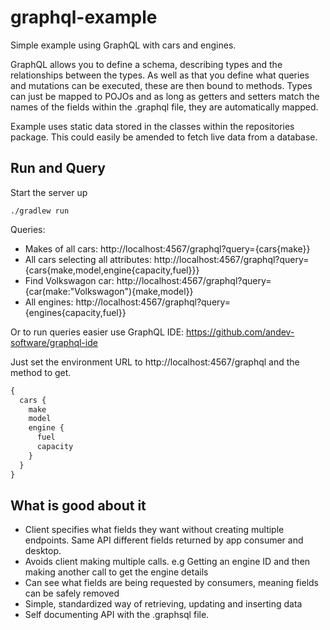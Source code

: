 # graphql-example

Simple example using GraphQL with cars and engines.

GraphQL allows you to define a schema, describing types and the relationships between the types.
As well as that you define what queries and mutations can be executed, these are then bound to methods.
Types can just be mapped to POJOs and as long as getters and setters match the names of the fields within the
.graphql file, they are automatically mapped.

Example uses static data stored in the classes within the repositories package.
This could easily be amended to fetch live data from a database.

## Run and Query

Start the server up

```shell
./gradlew run
```

Queries:

- Makes of all cars: http://localhost:4567/graphql?query={cars{make}}
- All cars selecting all attributes: http://localhost:4567/graphql?query={cars{make,model,engine{capacity,fuel}}}
- Find Volkswagon car: http://localhost:4567/graphql?query={car(make:"Volkswagon"){make,model}}
- All engines: http://localhost:4567/graphql?query={engines{capacity,fuel}}

Or to run queries easier use GraphQL IDE: https://github.com/andev-software/graphql-ide

Just set the environment URL to http://localhost:4567/graphql and the method to get.

```graphql
{
  cars {
    make
    model
    engine {
      fuel
      capacity
    }
  }
}
```

## What is good about it

- Client specifies what fields they want without creating multiple endpoints. Same API different fields returned by app consumer and desktop.
- Avoids client making multiple calls. e.g Getting an engine ID and then making another call to get the engine details
- Can see what fields are being requested by consumers, meaning fields can be safely removed
- Simple, standardized way of retrieving, updating and inserting data
- Self documenting API with the .graphsql file.
